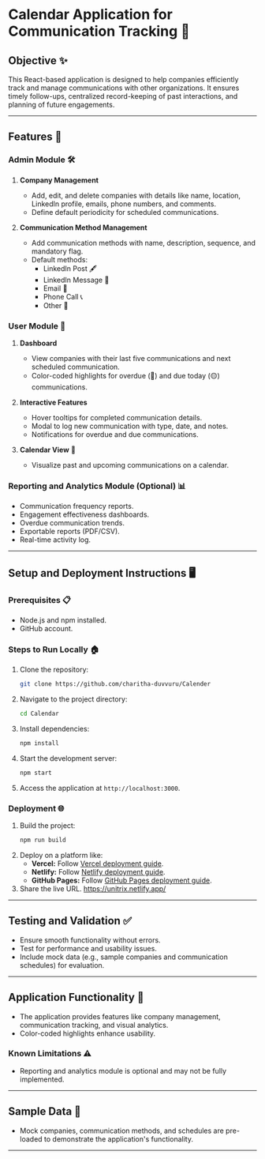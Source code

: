 # Calendar Application for Communication Tracking 📅

## Objective ✨
This React-based application is designed to help companies efficiently track and manage communications with other organizations. It ensures timely follow-ups, centralized record-keeping of past interactions, and planning of future engagements.

---

## Features 🚀
### Admin Module 🛠️
1. **Company Management**
   - Add, edit, and delete companies with details like name, location, LinkedIn profile, emails, phone numbers, and comments.
   - Define default periodicity for scheduled communications.

2. **Communication Method Management**
   - Add communication methods with name, description, sequence, and mandatory flag.
   - Default methods:
     - LinkedIn Post 🖋️
     - LinkedIn Message 💬
     - Email 📧
     - Phone Call 📞
     - Other 🌟

### User Module 👤
1. **Dashboard**
   - View companies with their last five communications and next scheduled communication.
   - Color-coded highlights for overdue (🔴) and due today (🟡) communications.

2. **Interactive Features**
   - Hover tooltips for completed communication details.
   - Modal to log new communication with type, date, and notes.
   - Notifications for overdue and due communications.

3. **Calendar View** 📆
   - Visualize past and upcoming communications on a calendar.

### Reporting and Analytics Module (Optional) 📊
- Communication frequency reports.
- Engagement effectiveness dashboards.
- Overdue communication trends.
- Exportable reports (PDF/CSV).
- Real-time activity log.

---

## Setup and Deployment Instructions 🖥️

### Prerequisites 📋
- Node.js and npm installed.
- GitHub account.

### Steps to Run Locally 🏠
1. Clone the repository:
   ```bash
   git clone https://github.com/charitha-duvvuru/Calender
   ```
2. Navigate to the project directory:
   ```bash
   cd Calendar
   ```
3. Install dependencies:
   ```bash
   npm install
   ```
4. Start the development server:
   ```bash
   npm start
   ```
5. Access the application at `http://localhost:3000`.

### Deployment 🌐
1. Build the project:
   ```bash
   npm run build
   ```
2. Deploy on a platform like:
   - **Vercel:** Follow [Vercel deployment guide](https://vercel.com/docs/deploying).
   - **Netlify:** Follow [Netlify deployment guide](https://docs.netlify.com/).
   - **GitHub Pages:** Follow [GitHub Pages deployment guide](https://create-react-app.dev/docs/deployment/#github-pages).
3. Share the live URL.
https://unitrix.netlify.app/
---

## Testing and Validation ✅
- Ensure smooth functionality without errors.
- Test for performance and usability issues.
- Include mock data (e.g., sample companies and communication schedules) for evaluation.

---

## Application Functionality 🧩
- The application provides features like company management, communication tracking, and visual analytics.
- Color-coded highlights enhance usability.

### Known Limitations ⚠️
- Reporting and analytics module is optional and may not be fully implemented.

---

## Sample Data 📂
- Mock companies, communication methods, and schedules are pre-loaded to demonstrate the application's functionality.

---
